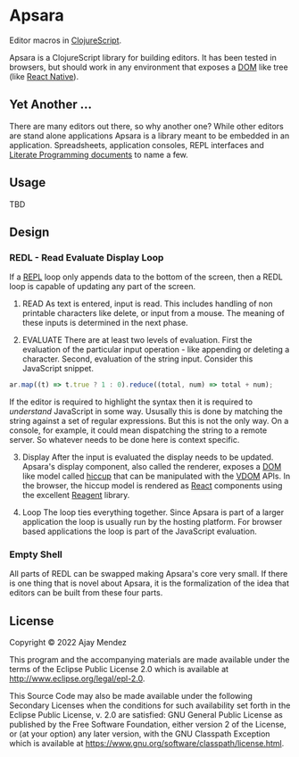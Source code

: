 # Apsara

Editor macros in [ClojureScript](http://github.com/clojure/clojurescript).

Apsara is a ClojureScript library for building editors. It has been tested
in browsers, but should work in any environment that exposes a
[DOM](https://developer.mozilla.org/en-US/docs/Web/API/Document_Object_Model)
like tree (like [React Native](https://reactnative.dev/)).

## Yet Another ...
There are many editors out there, so why another one? While other editors are
stand alone applications Apsara is a library meant to be embedded in an
application. Spreadsheets, application consoles, REPL interfaces and [Literate
Programming documents](https://www-cs-faculty.stanford.edu/~knuth/lp.html)
to name a few.

## Usage
TBD

## Design
### REDL - Read Evaluate Display Loop
If a [REPL](https://en.wikipedia.org/wiki/Read%E2%80%93eval%E2%80%93print_loop)
loop only appends data to the bottom of the screen, then a REDL loop
is capable of updating any part of the screen.

1. READ
As text is entered, input is read. This includes handling of non printable
characters like delete, or input from a mouse. The meaning of these
inputs is determined in the next phase.

2. EVALUATE
There are at least two levels of evaluation. First the evaluation of the
particular input operation - like appending or deleting a character. Second,
evaluation of the string input. Consider this JavaScript snippet.
``` javascript
ar.map((t) => t.true ? 1 : 0).reduce((total, num) => total + num);
```
If the editor is required to highlight the syntax then it is required to
_understand_ JavaScript in some way. Ususally this is done by matching
the string against a set of regular expressions. But this is not the only
way. On a console, for example, it could mean dispatching the string to
a remote server. So whatever needs to be done here is context specific.

3. Display
After the input is evaluated the display needs to be updated. Apsara's
display component, also called the renderer, exposes a
[DOM](https://developer.mozilla.org/en-US/docs/Web/API/Document_Object_Model)
like model called [hiccup](https://reactnative.dev/) that can be
manipulated with the
[VDOM](https://github.com/lambdocs/apsara/blob/main/src/apsara/vdom.cljs)
APIs. In the browser, the hiccup model is rendered as
[React](https://reactjs.org/) components using the excellent
[Reagent]() library.

4. Loop
The loop ties everything together. Since Apsara is part of a larger
application the loop is usually run by the hosting platform. For
browser based applications the loop is part of the JavaScript
evaluation.

### Empty Shell
All parts of REDL can be swapped making Apsara's core very small. If
there is one thing that is novel about Apsara, it is the formalization
of the idea that editors can be built from these four parts. 

## License

Copyright © 2022 Ajay Mendez

This program and the accompanying materials are made available under the
terms of the Eclipse Public License 2.0 which is available at
http://www.eclipse.org/legal/epl-2.0.

This Source Code may also be made available under the following Secondary
Licenses when the conditions for such availability set forth in the Eclipse
Public License, v. 2.0 are satisfied: GNU General Public License as published by
the Free Software Foundation, either version 2 of the License, or (at your
option) any later version, with the GNU Classpath Exception which is available
at https://www.gnu.org/software/classpath/license.html.
